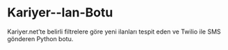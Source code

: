 # Kariyer--lan-Botu
Kariyer.net’te belirli filtrelere göre yeni ilanları tespit eden ve Twilio ile SMS gönderen Python botu.
